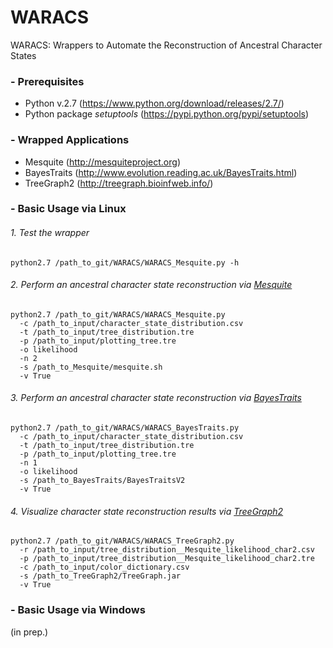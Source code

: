 # WARACS
WARACS: Wrappers to Automate the Reconstruction of Ancestral Character States

### - Prerequisites
* Python v.2.7 (https://www.python.org/download/releases/2.7/)
* Python package *setuptools* (https://pypi.python.org/pypi/setuptools)

### - Wrapped Applications
* Mesquite (http://mesquiteproject.org)
* BayesTraits (http://www.evolution.reading.ac.uk/BayesTraits.html)
* TreeGraph2 (http://treegraph.bioinfweb.info/)

### - Basic Usage via Linux
###### 1. Test the wrapper
```
python2.7 /path_to_git/WARACS/WARACS_Mesquite.py -h
```
###### 2. Perform an ancestral character state reconstruction via [Mesquite](http://mesquiteproject.org)
```
python2.7 /path_to_git/WARACS/WARACS_Mesquite.py
  -c /path_to_input/character_state_distribution.csv
  -t /path_to_input/tree_distribution.tre
  -p /path_to_input/plotting_tree.tre
  -o likelihood
  -n 2
  -s /path_to_Mesquite/mesquite.sh
  -v True
```
###### 3. Perform an ancestral character state reconstruction via [BayesTraits](http://www.evolution.reading.ac.uk/BayesTraits.html)
```
python2.7 /path_to_git/WARACS/WARACS_BayesTraits.py
  -c /path_to_input/character_state_distribution.csv
  -t /path_to_input/tree_distribution.tre
  -p /path_to_input/plotting_tree.tre
  -n 1
  -o likelihood
  -s /path_to_BayesTraits/BayesTraitsV2
  -v True
```
###### 4. Visualize character state reconstruction results via [TreeGraph2](http://treegraph.bioinfweb.info/)
```
python2.7 /path_to_git/WARACS/WARACS_TreeGraph2.py
  -r /path_to_input/tree_distribution__Mesquite_likelihood_char2.csv
  -p /path_to_input/tree_distribution__Mesquite_likelihood_char2.tre
  -c /path_to_input/color_dictionary.csv
  -s /path_to_TreeGraph2/TreeGraph.jar
  -v True
```
### - Basic Usage via Windows
(in prep.)
